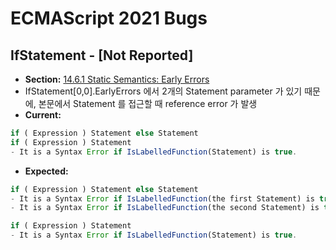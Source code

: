 # ECMAScript 2021 Bugs

## IfStatement - [Not Reported]
- __Section:__ [14.6.1 Static Semantics: Early Errors](https://tc39.es/ecma262/#sec-if-statement-static-semantics-early-errors)
- IfStatement[0,0].EarlyErrors 에서 2개의 Statement parameter 가 있기 때문에, 본문에서 Statement 를 접근할 때 reference error 가 발생
- __Current:__ 
```js
if ( Expression ) Statement else Statement
if ( Expression ) Statement
- It is a Syntax Error if IsLabelledFunction(Statement) is true.
```
- __Expected:__
```js
if ( Expression ) Statement else Statement
- It is a Syntax Error if IsLabelledFunction(the first Statement) is true.
- It is a Syntax Error if IsLabelledFunction(the second Statement) is true.

if ( Expression ) Statement
- It is a Syntax Error if IsLabelledFunction(Statement) is true.
```